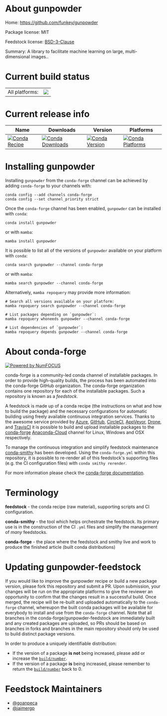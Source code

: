About gunpowder
===============

Home: https://github.com/funkey/gunpowder

Package license: MIT

Feedstock license: [BSD-3-Clause](https://github.com/conda-forge/gunpowder-feedstock/blob/main/LICENSE.txt)

Summary: A library to facilitate machine learning on large, multi-dimensional images..

Current build status
====================


<table><tr><td>All platforms:</td>
    <td>
      <a href="https://dev.azure.com/conda-forge/feedstock-builds/_build/latest?definitionId=16711&branchName=main">
        <img src="https://dev.azure.com/conda-forge/feedstock-builds/_apis/build/status/gunpowder-feedstock?branchName=main">
      </a>
    </td>
  </tr>
</table>

Current release info
====================

| Name | Downloads | Version | Platforms |
| --- | --- | --- | --- |
| [![Conda Recipe](https://img.shields.io/badge/recipe-gunpowder-green.svg)](https://anaconda.org/conda-forge/gunpowder) | [![Conda Downloads](https://img.shields.io/conda/dn/conda-forge/gunpowder.svg)](https://anaconda.org/conda-forge/gunpowder) | [![Conda Version](https://img.shields.io/conda/vn/conda-forge/gunpowder.svg)](https://anaconda.org/conda-forge/gunpowder) | [![Conda Platforms](https://img.shields.io/conda/pn/conda-forge/gunpowder.svg)](https://anaconda.org/conda-forge/gunpowder) |

Installing gunpowder
====================

Installing `gunpowder` from the `conda-forge` channel can be achieved by adding `conda-forge` to your channels with:

```
conda config --add channels conda-forge
conda config --set channel_priority strict
```

Once the `conda-forge` channel has been enabled, `gunpowder` can be installed with `conda`:

```
conda install gunpowder
```

or with `mamba`:

```
mamba install gunpowder
```

It is possible to list all of the versions of `gunpowder` available on your platform with `conda`:

```
conda search gunpowder --channel conda-forge
```

or with `mamba`:

```
mamba search gunpowder --channel conda-forge
```

Alternatively, `mamba repoquery` may provide more information:

```
# Search all versions available on your platform:
mamba repoquery search gunpowder --channel conda-forge

# List packages depending on `gunpowder`:
mamba repoquery whoneeds gunpowder --channel conda-forge

# List dependencies of `gunpowder`:
mamba repoquery depends gunpowder --channel conda-forge
```


About conda-forge
=================

[![Powered by
NumFOCUS](https://img.shields.io/badge/powered%20by-NumFOCUS-orange.svg?style=flat&colorA=E1523D&colorB=007D8A)](https://numfocus.org)

conda-forge is a community-led conda channel of installable packages.
In order to provide high-quality builds, the process has been automated into the
conda-forge GitHub organization. The conda-forge organization contains one repository
for each of the installable packages. Such a repository is known as a *feedstock*.

A feedstock is made up of a conda recipe (the instructions on what and how to build
the package) and the necessary configurations for automatic building using freely
available continuous integration services. Thanks to the awesome service provided by
[Azure](https://azure.microsoft.com/en-us/services/devops/), [GitHub](https://github.com/),
[CircleCI](https://circleci.com/), [AppVeyor](https://www.appveyor.com/),
[Drone](https://cloud.drone.io/welcome), and [TravisCI](https://travis-ci.com/)
it is possible to build and upload installable packages to the
[conda-forge](https://anaconda.org/conda-forge) [Anaconda-Cloud](https://anaconda.org/)
channel for Linux, Windows and OSX respectively.

To manage the continuous integration and simplify feedstock maintenance
[conda-smithy](https://github.com/conda-forge/conda-smithy) has been developed.
Using the ``conda-forge.yml`` within this repository, it is possible to re-render all of
this feedstock's supporting files (e.g. the CI configuration files) with ``conda smithy rerender``.

For more information please check the [conda-forge documentation](https://conda-forge.org/docs/).

Terminology
===========

**feedstock** - the conda recipe (raw material), supporting scripts and CI configuration.

**conda-smithy** - the tool which helps orchestrate the feedstock.
                   Its primary use is in the construction of the CI ``.yml`` files
                   and simplify the management of *many* feedstocks.

**conda-forge** - the place where the feedstock and smithy live and work to
                  produce the finished article (built conda distributions)


Updating gunpowder-feedstock
============================

If you would like to improve the gunpowder recipe or build a new
package version, please fork this repository and submit a PR. Upon submission,
your changes will be run on the appropriate platforms to give the reviewer an
opportunity to confirm that the changes result in a successful build. Once
merged, the recipe will be re-built and uploaded automatically to the
`conda-forge` channel, whereupon the built conda packages will be available for
everybody to install and use from the `conda-forge` channel.
Note that all branches in the conda-forge/gunpowder-feedstock are
immediately built and any created packages are uploaded, so PRs should be based
on branches in forks and branches in the main repository should only be used to
build distinct package versions.

In order to produce a uniquely identifiable distribution:
 * If the version of a package **is not** being increased, please add or increase
   the [``build/number``](https://docs.conda.io/projects/conda-build/en/latest/resources/define-metadata.html#build-number-and-string).
 * If the version of a package **is** being increased, please remember to return
   the [``build/number``](https://docs.conda.io/projects/conda-build/en/latest/resources/define-metadata.html#build-number-and-string)
   back to 0.

Feedstock Maintainers
=====================

* [@goanpeca](https://github.com/goanpeca/)
* [@jaimergp](https://github.com/jaimergp/)

